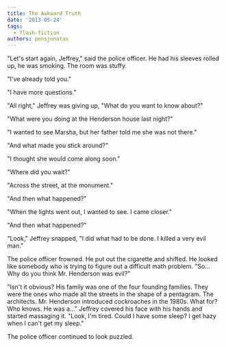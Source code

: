 ```yaml
---
title: The Awkward Truth
date: '2013-05-24'
tags:
  - flash-fiction
authors: pensjonatus
---
```


"Let's start again, Jeffrey," said the police officer. He had his sleeves rolled
up, he was smoking. The room was stuffy.

<!-- truncate -->

"I've already told you."

"I have more questions."

"All right," Jeffrey was giving up, "What do you want to know about?"

"What were you doing at the Henderson house last night?"

"I wanted to see Marsha, but her father told me she was not there."

"And what made you stick around?"

"I thought she would come along soon."

"Where did you wait?"

"Across the street, at the monument."

"And then what happened?"

"When the lights went out, I wanted to see. I came closer."

"And then what happened?"

"Look," Jeffrey snapped, "I did what had to be done. I killed a very evil man."

The police officer frowned. He put out the cigarette and shifted. He looked like
somebody who is trying to figure out a difficult math problem. "So... Why do you
think Mr. Henderson was evil?"

"Isn't it obvious? His family was one of the four founding families. They were
the ones who made all the streets in the shape of a pentagram. The architects.
Mr. Henderson introduced cockroaches in the 1980s. What for? Who knows. He was
a..." Jeffrey covered his face with his hands and started massaging it. "Look,
I'm tired. Could I have some sleep? I get hazy when I can't get my sleep."

The police officer continued to look puzzled.
